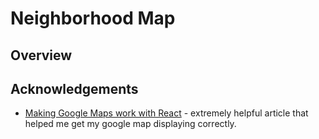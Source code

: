 # Neighborhood Map

## Overview

## Acknowledgements
- [Making Google Maps work with React](https://www.klaasnotfound.com/2016/11/06/making-google-maps-work-with-react/) - extremely helpful article that helped me get my google map displaying correctly.